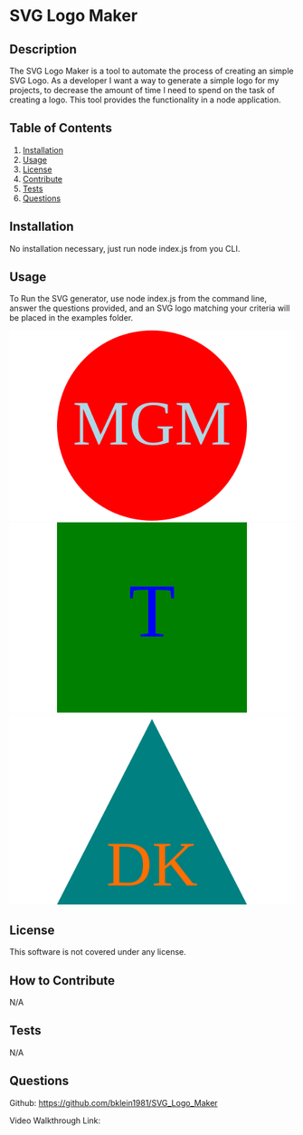# SVG Logo Maker

  

  ## Description
  The SVG Logo Maker is a tool to automate the process of creating an simple SVG Logo. As a developer I want a way to generate a simple logo for my projects, to decrease the amount of time I need to spend on the task of creating a logo. This tool provides the functionality in a node application.
  
  ## Table of Contents
  1. [Installation](#Installation)
  2. [Usage](#usage)
  3. [License](#license)
  4. [Contribute](#contribute)
  5. [Tests](#tests)
  6. [Questions](#questions)
  
  ## Installation
  No installation necessary, just run node index.js from you CLI.
  
  ## Usage
  To Run the SVG generator, use node index.js from the command line, answer the questions provided, and an SVG logo matching your criteria will be placed in the examples folder.

  ![Circles](./examples/circle%20sample.svg) ![Square](./examples/square%20sample.svg) ![Triangle](./examples/triangle%20sample.svg)
  
  ## License
  This software is not covered under any license.
  
  
  
  ## How to Contribute
  N/A
  
  ## Tests
  N/A
  
  ## Questions
  Github: https://github.com/bklein1981/SVG_Logo_Maker
  
  Video Walkthrough Link:

